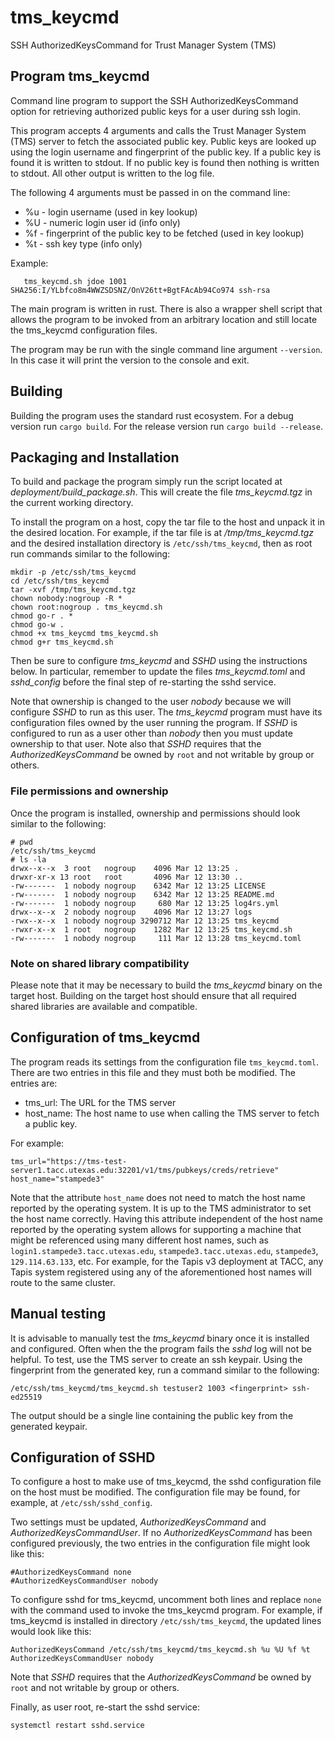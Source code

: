 # tms_keycmd

SSH AuthorizedKeysCommand for Trust Manager System (TMS)

## Program tms_keycmd

Command line program to support the SSH AuthorizedKeysCommand option for
retrieving authorized public keys for a user during ssh login.
 
This program accepts 4 arguments and calls the Trust Manager System (TMS)
server to fetch the associated public key. Public keys are looked up using
the login username and fingerprint of the public key.
If a public key is found it is written to stdout.
If no public key is found then nothing is written to stdout.
All other output is written to the log file.

The following 4 arguments must be passed in on the command line:

 - %u - login username (used in key lookup)
 - %U - numeric login user id (info only)
 - %f - fingerprint of the public key to be fetched (used in key lookup)
 - %t - ssh key type (info only)

Example:

```
   tms_keycmd.sh jdoe 1001 SHA256:I/YLbfco8m4WWZSDSNZ/OnV26tt+BgtFAcAb94Co974 ssh-rsa
```

The main program is written in rust. There is also a wrapper shell script that allows
the program to be invoked from an arbitrary location and still locate the tms_keycmd
configuration files.

The program may be run with the single command line argument ``--version``.
In this case it will print the version to the console and exit.

## Building

Building the program uses the standard rust ecosystem. For a debug version run
``cargo build``. For the release version run ``cargo build --release``.

## Packaging and Installation

To build and package the program simply run the script located at *deployment/build_package.sh*.
This will create the file *tms_keycmd.tgz* in the current working directory.

To install the program on a host, copy the tar file to the host and unpack it in the desired location.
For example, if the tar file is at */tmp/tms_keycmd.tgz* and the desired installation directory is
``/etc/ssh/tms_keycmd``, then as root run commands similar to the following:

```
mkdir -p /etc/ssh/tms_keycmd
cd /etc/ssh/tms_keycmd
tar -xvf /tmp/tms_keycmd.tgz
chown nobody:nogroup -R *
chown root:nogroup . tms_keycmd.sh
chmod go-r . *
chmod go-w .
chmod +x tms_keycmd tms_keycmd.sh
chmod g+r tms_keycmd.sh
```

Then be sure to configure *tms_keycmd* and *SSHD* using the instructions below.
In particular, remember to update the files *tms_keycmd.toml* and *sshd_config* before
the final step of re-starting the sshd service.

Note that ownership is changed to the user *nobody* because we will configure *SSHD* to run as this user.
The *tms_keycmd* program must have its configuration files owned by the user running the program.
If *SSHD* is configured to run as a user other than *nobody* then you must update ownership to that user.
Note also that *SSHD* requires that the *AuthorizedKeysCommand* be owned by ``root`` and not writable by
group or others.

### File permissions and ownership

Once the program is installed, ownership and permissions should look similar to the following:

```
# pwd
/etc/ssh/tms_keycmd
# ls -la
drwx--x--x  3 root   nogroup    4096 Mar 12 13:25 .
drwxr-xr-x 13 root   root       4096 Mar 12 13:30 ..
-rw-------  1 nobody nogroup    6342 Mar 12 13:25 LICENSE
-rw-------  1 nobody nogroup    6342 Mar 12 13:25 README.md
-rw-------  1 nobody nogroup     680 Mar 12 13:25 log4rs.yml
drwx--x--x  2 nobody nogroup    4096 Mar 12 13:27 logs
-rwx--x--x  1 nobody nogroup 3290712 Mar 12 13:25 tms_keycmd
-rwxr-x--x  1 root   nogroup    1282 Mar 12 13:25 tms_keycmd.sh
-rw-------  1 nobody nogroup     111 Mar 12 13:28 tms_keycmd.toml
```

### Note on shared library compatibility

Please note that it may be necessary to build the *tms_keycmd* binary on the target host.
Building on the target host should ensure that all required shared libraries are available
and compatible.

## Configuration of tms_keycmd

The program reads its settings from the configuration file ``tms_keycmd.toml``.
There are two entries in this file and they must both be modified. The entries
are:

- tms_url: The URL for the TMS server
- host_name: The host name to use when calling the TMS server to fetch a public key.

For example:

```
tms_url="https://tms-test-server1.tacc.utexas.edu:32201/v1/tms/pubkeys/creds/retrieve"
host_name="stampede3"
```

Note that the attribute ``host_name`` does not need to match the host name reported
by the operating system. It is up to the TMS administrator to set the host name
correctly. Having this attribute independent of the host name reported by the
operating system allows for supporting a machine that might be referenced using
many different host names, such as ``login1.stampede3.tacc.utexas.edu``,
``stampede3.tacc.utexas.edu``, ``stampede3``, ``129.114.63.133``, etc.
For example, for the Tapis v3 deployment at TACC, any Tapis system registered using
any of the aforementioned host names will route to the same cluster.

## Manual testing

It is advisable to manually test the *tms_keycmd* binary once it is installed and configured.
Often when the the program fails the *sshd* log will not be helpful. To test, use the TMS server
to create an ssh keypair. Using the fingerprint from the generated key, run a command similar
to the following:

```
/etc/ssh/tms_keycmd/tms_keycmd.sh testuser2 1003 <fingerprint> ssh-ed25519
```

The output should be a single line containing the public key from the generated keypair.


## Configuration of SSHD

To configure a host to make use of tms_keycmd, the sshd configuration file on
the host must be modified. The configuration file may be found, for example,
at ``/etc/ssh/sshd_config``.

Two settings must be updated, *AuthorizedKeysCommand* and *AuthorizedKeysCommandUser*.
If no *AuthorizedKeysCommand* has been configured previously, the two entries in the
configuration file might look like this:

```
#AuthorizedKeysCommand none
#AuthorizedKeysCommandUser nobody
```

To configure sshd for tms_keycmd, uncomment both lines and replace ``none`` with the
command used to invoke the tms_keycmd program. For example, if tms_keycmd is installed
in directory ``/etc/ssh/tms_keycmd``, the updated lines would look like this:

```
AuthorizedKeysCommand /etc/ssh/tms_keycmd/tms_keycmd.sh %u %U %f %t
AuthorizedKeysCommandUser nobody
```

Note that *SSHD* requires that the *AuthorizedKeysCommand* be owned by ``root`` and not writable by
group or others.

Finally, as user root, re-start the sshd service:

```
systemctl restart sshd.service
```
